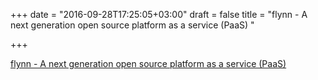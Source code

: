 +++
date = "2016-09-28T17:25:05+03:00"
draft = false
title = "flynn - A next generation open source platform as a service (PaaS) "

+++

<p><a href="https://t.co/V1MDYQfXzF">flynn - A next generation open source platform as a service (PaaS) </a></p>
